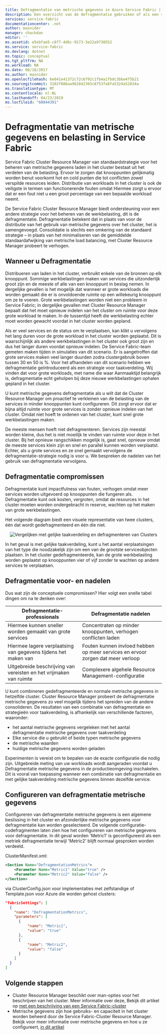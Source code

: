 ```yaml
---
title: Defragmentatie van metrische gegevens in Azure Service Fabric | Microsoft Docs
description: Een overzicht van de defragmentatie gebruiken of als een strategie voor metrische gegevens in Service Fabric verpakken
services: service-fabric
documentationcenter: .net
author: masnider
manager: chackdan
editor: ''
ms.assetid: e5ebfae5-c8f7-4d6c-9173-3e22a9730552
ms.service: service-fabric
ms.devlang: dotnet
ms.topic: conceptual
ms.tgt_pltfrm: NA
ms.workload: NA
ms.date: 08/18/2017
ms.author: masnider
ms.openlocfilehash: 6e041e41372c72c6792c1fb4a1fbdc3bbe475b21
ms.sourcegitcommit: 3102f886aa962842303c8753fe8fa5324a52834a
ms.translationtype: MT
ms.contentlocale: nl-NL
ms.lasthandoff: 04/23/2019
ms.locfileid: "60844391"
---
```

# <a name="defragmentation-of-metrics-and-load-in-service-fabric"></a>Defragmentatie van metrische gegevens en belasting in Service Fabric
Service Fabric Cluster Resource Manager van standaardstrategie voor het beheren van metrische gegevens laden in het cluster bestaat uit het verdelen van de belasting. Ervoor te zorgen dat knooppunten gelijkmatig worden benut voorkomt hot en cold punten die tot conflicten zowel verspilde resources leiden. Distributie van workloads in het cluster is ook de veiligste in termen van functionerende fouten omdat Hiermee zorgt u ervoor dat er een fout niet u een groot percentage van een bepaalde workload neemt. 

De Service Fabric Cluster Resource Manager biedt ondersteuning voor een andere strategie voor het beheren van de werkbelasting, dit is de defragmentatie. Defragmentatie betekent dat in plaats van voor de distributie van het gebruik van metrische gegevens over het cluster, het is samengevoegd. Consolidatie is slechts een omkering van de standaard strategie – in plaats van het minimaliseren van de gemiddelde standaardafwijking van metrische load balancing, met Cluster Resource Manager probeert te verhogen.

## <a name="when-to-use-defragmentation"></a>Wanneer u Defragmentatie
Distribueren van laden in het cluster, verbruikt enkele van de bronnen op elk knooppunt. Sommige werkbelastingen maken van services die uitzonderlijk groot zijn en de meeste of alle van een knooppunt in beslag nemen. In dergelijke gevallen is het mogelijk dat wanneer er grote workloads die worden gemaakt die er is onvoldoende ruimte op een willekeurig knooppunt om ze te voeren. Grote werkbelastingen worden niet een probleem in Service Fabric; in dergelijke gevallen met Cluster Resource Manager bepaalt dat het moet opnieuw indelen van het cluster om ruimte voor deze grote workload te maken. In de tussentijd heeft die werkbelasting echter moet worden gewacht voordat in het cluster worden gepland.

Als er veel services en de status om te verplaatsen, kan klikt u vervolgens het lang duren voor de grote workload in het cluster worden geplaatst. Dit is waarschijnlijk als andere werkbelastingen in het cluster ook groot zijn en dus het langer duren voordat opnieuw indelen. De Service Fabric-team gemeten maken tijden in simulaties van dit scenario. Er is aangetroffen dat grote services maken veel langer duurden zodra clustergebruik boven tussen 30 en 50 is %. Voor het afhandelen van dit scenario hebben we defragmentatie geïntroduceerd als een strategie voor taakverdeling. Wij vinden dat voor grote workloads, met name die waar Aanmaaktijd belangrijk is, defragmentatie echt geholpen bij deze nieuwe werkbelastingen ophalen gepland in het cluster.

U kunt metrische gegevens defragmentatie als u wilt dat de Cluster Resource Manager om proactief te verkleinen van de belasting van de services in minder knooppunten kunt configureren. Dit zorgt ervoor dat er bijna altijd ruimte voor grote services is zonder opnieuw indelen van het cluster. Omdat niet hoeft te ordenen van het cluster, kunt snel grote werkbelastingen maken.

De meeste mensen hoeft niet defragmenteren. Services zijn meestal worden kleine, dus het is niet moeilijk te vinden van ruimte voor deze in het cluster. Bij het opnieuw rangschikken mogelijk is, gaat snel, opnieuw omdat de meeste services klein zijn en snel en parallel kunnen worden verplaatst. Echter, als u grote services en ze snel gemaakt vervolgens de defragmentatie-strategie nodig is voor u. We bespreken de nadelen van het gebruik van defragmentatie vervolgens. 

## <a name="defragmentation-tradeoffs"></a>Defragmentatie compromissen
Defragmentatie kunt impactfulness van fouten, verhogen omdat meer services worden uitgevoerd op knooppunten die fungeren als. Defragmentatie kunt ook kosten, vergroten, omdat de resources in het cluster moeten worden ondergebracht in reserve, wachten op het maken van grote werkbelastingen.

Het volgende diagram biedt een visuele representatie van twee clusters, één dat wordt gedefragmenteerd en één die niet. 

<center>

![Vergelijken met gelijke taakverdeling en defragmenteren van Clusters][Image1]
</center>

In het geval is met gelijke taakverdeling, kunt u het aantal verplaatsingen van het type die noodzakelijk zijn om een van de grootste serviceobjecten plaatsen. In het cluster gedefragmenteerde, kan de grote werkbelasting worden geplaatst op knooppunten vier of vijf zonder te wachten op andere services te verplaatsen.

## <a name="defragmentation-pros-and-cons"></a>Defragmentatie voor- en nadelen
Dus wat zijn de conceptuele compromissen? Hier volgt een snelle tabel dingen om na te denken over:

| Defragmentatie-professionals | Defragmentatie nadelen |
| --- | --- |
| Hiermee kunnen sneller worden gemaakt van grote services |Concentraten op minder knooppunten, verhogen conflicten laden |
| Hiermee lagere verplaatsing van gegevens tijdens het maken van |Fouten kunnen invloed hebben op meer services en ervoor zorgen dat meer verloop |
| Uitgebreide beschrijving van vereisten en het vrijmaken van ruimte |Complexere algehele Resource Management-configuratie |

U kunt combineren gedefragmenteerde en normale metrische gegevens in hetzelfde cluster. Cluster Resource Manager probeert de defragmentatie metrische gegevens zo veel mogelijk tijdens het spreiden van de andere consolideren. De resultaten van een combinatie van defragmentatie en strategieën voor taakverdeling, is afhankelijk van verschillende factoren, waaronder:
  - het aantal metrische gegevens vergeleken met het aantal defragmentatie metrische gegevens over taakverdeling
  - Elke service die u gebruikt of beide typen metrische gegevens 
  - de metrische waarden
  - huidige metrische gegevens worden geladen
  
Experimenten is vereist om te bepalen van de exacte configuratie die nodig zijn. Uitgebreide meting van uw workloads wordt aangeraden voordat u Defragmentatie metrische gegevens in de productieomgeving inschakelen. Dit is vooral van toepassing wanneer een combinatie van defragmentatie en met gelijke taakverdeling metrische gegevens binnen dezelfde service. 

## <a name="configuring-defragmentation-metrics"></a>Configureren van defragmentatie metrische gegevens
Configureren van defragmentatie metrische gegevens is een algemene beslissing in het cluster en afzonderlijke metrische gegevens voor defragmentatie kan worden geselecteerd. De volgende configuratie-codefragmenten laten zien hoe het configureren van metrische gegevens voor defragmentatie. In dit geval worden 'Metric1' is geconfigureerd als een metriek defragmentatie terwijl 'Metric2' blijft normaal gesproken worden verdeeld. 

ClusterManifest.xml:

```xml
<Section Name="DefragmentationMetrics">
    <Parameter Name="Metric1" Value="true" />
    <Parameter Name="Metric2" Value="false" />
</Section>
```

via ClusterConfig.json voor implementaties met zelfstandige of Template.json voor Azure die worden gehost clusters:

```json
"fabricSettings": [
  {
    "name": "DefragmentationMetrics",
    "parameters": [
      {
          "name": "Metric1",
          "value": "true"
      },
      {
          "name": "Metric2",
          "value": "false"
      }
    ]
  }
]
```


## <a name="next-steps"></a>Volgende stappen
- Cluster Resource Manager beschikt over man-opties voor het beschrijven van het cluster. Meer informatie over deze, Bekijk dit artikel op [met een beschrijving van een Service Fabric-cluster](service-fabric-cluster-resource-manager-cluster-description.md)
- Metrische gegevens zijn hoe gebruiks- en capaciteit in het cluster worden beheerd door de Service Fabric-Cluster Resource Manager. Bekijk voor meer informatie over metrische gegevens en hoe u ze configureert, [in dit artikel](service-fabric-cluster-resource-manager-metrics.md)

[Image1]:./media/service-fabric-cluster-resource-manager-defragmentation-metrics/balancing-defrag-compared.png
